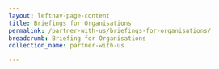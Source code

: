 ```yaml
---
layout: leftnav-page-content
title: Briefings for Organisations
permalink: /partner-with-us/briefings-for-organisations/
breadcrumb: Briefing for Organisations
collection_name: partner-with-us

---
```

